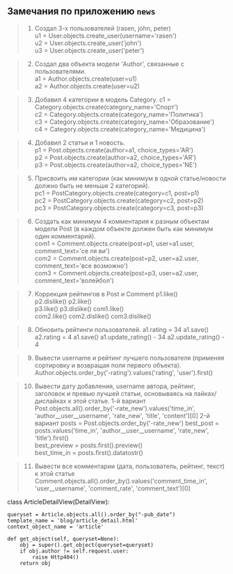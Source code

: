 Замечания по приложению `news`
------------------------------
 
>1. Создал 3-х пользователей (rasen, john, peter)   
u1 = User.objects.create_user(username='rasen')      
u2 = User.objects.create_user('john')        
u3 = User.objects.create_user('peter')

>2. Создал два объекта модели 'Author', связанные с пользователями.  
a1 = Author.objects.create(user=u1)   
a2 = Author.objects.create(user=u2) 

>3. Добавил 4 категории в модель Category.
c1 = Category.objects.create(category_name='Спорт')  
c2 = Category.objects.create(category_name='Политика')  
c3 = Category.objects.create(category_name='Образование')   
c4 = Category.objects.create(category_name='Медицина')    
 
>4. Добавил 2 статьи и 1 новость.   
p1 = Post.objects.create(author=a1, choice_types='AR')  
p2 = Post.objects.create(author=a2, choice_types='AR')  
p3 = Post.objects.create(author=a2, choice_types='NE') 

>5. Присвоить им категории (как минимум в одной 
статье/новости должно быть не меньше 2 категорий).   
pc1 = PostCategory.objects.create(category=c1, post=p1)  
pc2 = PostCategory.objects.create(category=c2, post=p2)  
pc3 = PostCategory.objects.create(category=c3, post=p3)     

>6. Создать как минимум 4 комментария к разным объектам  
модели Post (в каждом объекте должен быть как минимум один комментарий).     
com1 = Comment.objects.create(post=p1, user=a1.user, comment_text='се ля ви')  
com2 = Comment.objects.create(post=p2, user=a2.user, comment_text='все возможно')  
com3 = Comment.objects.create(post=p3, user=a2.user, comment_text='волейбол')  
 
>7. Коррекция рейтингов в Post и Comment 
p1.like()  
p2.dislike() 
p2.like()  
p3.like() 
p3.dislike()
com1.like()  
com2.like()
com2.dislike()
com3.dislike()

>8. Обновить рейтинги пользователей.
a1.rating = 34 a1.save()
a2.rating = 4 a1.save()
a1.update_rating() - 34
a2.update_rating() - 4

>9. Вывести username и рейтинг лучшего пользователя (применяя сортировку и возвращая поля первого объекта).
Author.objects.order_by('-rating').values('rating', 'user').first()

>10. Вывести дату добавления, username автора, рейтинг, заголовок и превью лучшей статьи, 
основываясь на лайках/дислайках к этой статье.
1-й вариант
Post.objects.all().order_by('-rate_new').values('time_in', 'author__user__username', 'rate_new', 'title', 'content')[0]
2-й вариант
posts = Post.objects.order_by('-rate_new')
best_post = posts.values('time_in', 'author__user__username', 'rate_new', 'title').first()  
best_preview = posts.first().preview()  
best_time_in = posts.first().datatostr()   

>11. Вывести все комментарии (дата, пользователь, рейтинг, текст) к этой статье
Comment.objects.all().order_by().values('comment_time_in', 'user__username', 'comment_rate', 'comment_text')[0]



class ArticleDetailView(DetailView):
 
    queryset = Article.objects.all().order_by("-pub_date")
    template_name = 'blog/article_detail.html'
    context_object_name = 'article'
 
    def get_object(self, queryset=None):
        obj = super().get_object(queryset=queryset)
        if obj.author != self.request.user:
            raise Http404()
        return obj
 
